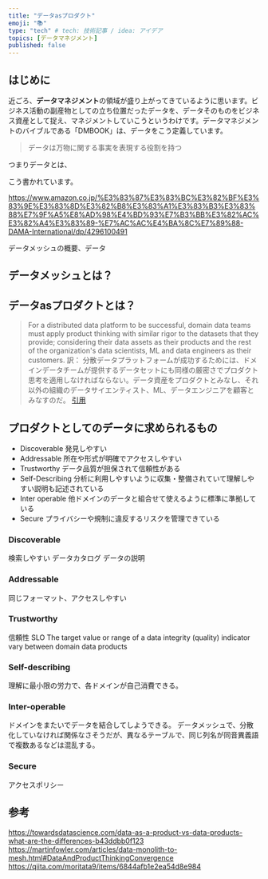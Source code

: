 ```yaml
---
title: "データasプロダクト"
emoji: "📚"
type: "tech" # tech: 技術記事 / idea: アイデア
topics: [データマネジメント]
published: false
---
```


## はじめに
近ごろ、**データマネジメント**の領域が盛り上がってきているように思います。ビジネス活動の副産物としての立ち位置だったデータを、データそのものをビジネス資産として捉え、マネジメントしていこうというわけです。データマネジメントのバイブルである「DMBOOK」は、データをこう定義しています。
>データは万物に関する事実を表現する役割を持つ

つまりデータとは、


こう書かれています。

https://www.amazon.co.jp/%E3%83%87%E3%83%BC%E3%82%BF%E3%83%9E%E3%83%8D%E3%82%B8%E3%83%A1%E3%83%B3%E3%83%88%E7%9F%A5%E8%AD%98%E4%BD%93%E7%B3%BB%E3%82%AC%E3%82%A4%E3%83%89-%E7%AC%AC%E4%BA%8C%E7%89%88-DAMA-International/dp/4296100491





データメッシュの概要、データ


## データメッシュとは？
## データasプロダクトとは？

>For a distributed data platform to be successful, domain data teams must apply product thinking with similar rigor to the datasets that they provide; considering their data assets as their products and the rest of the organization's data scientists, ML and data engineers as their customers.
訳：
分散データプラットフォームが成功するためには、ドメインデータチームが提供するデータセットにも同様の厳密さでプロダクト思考を適用しなければならない。データ資産をプロダクトとみなし、それ以外の組織のデータサイエンティスト、ML、データエンジニアを顧客とみなすのだ。
[引用](https://martinfowler.com/articles/data-monolith-to-mesh.html#DataAndProductThinkingConvergence)


## プロダクトとしてのデータに求められるもの

- Discoverable	発見しやすい
- Addressable	所在や形式が明確でアクセスしやすい
- Trustworthy	データ品質が担保されて信頼性がある
- Self-Describing	分析に利用しやすいように収集・整備されていて理解しやすい説明も記述されている
- Inter operable 他ドメインのデータと組合せて使えるように標準に準拠している
- Secure	プライバシーや規制に違反するリスクを管理できている

### Discoverable
検索しやすい
データカタログ
データの説明
### Addressable
同じフォーマット、アクセスしやすい

### Trustworthy
信頼性
SLO
The target value or range of a data integrity (quality) indicator vary between domain data products
### Self-describing
理解に最小限の労力で、各ドメインが自己消費できる。
### Inter-operable
ドメインをまたいでデータを結合してしようできる。
データメッシュで、分散化していなければ関係なさそうだが、異なるテーブルで、同じ列名が同音異義語で複数あるなどは混乱する。
### Secure
アクセスポリシー

## 参考
https://towardsdatascience.com/data-as-a-product-vs-data-products-what-are-the-differences-b43ddbb0f123
https://martinfowler.com/articles/data-monolith-to-mesh.html#DataAndProductThinkingConvergence
https://qiita.com/moritata9/items/6844afb1e2ea54d8e984
